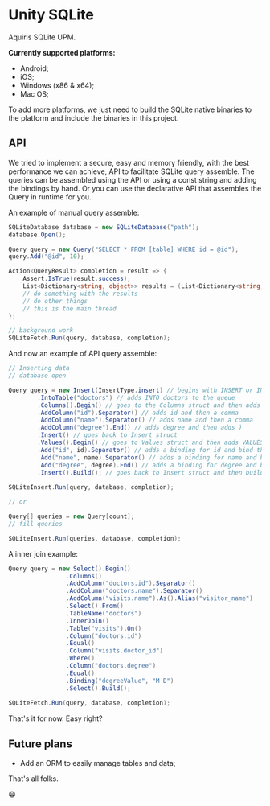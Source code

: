 Unity SQLite
============

Aquiris SQLite UPM.

**Currently supported platforms:**
- Android;
- iOS;
- Windows (x86 & x64);
- Mac OS;

To add more platforms, we just need to build the SQLite native binaries to the platform and include the binaries in this project.

## API

We tried to implement a secure, easy and memory friendly, with the best performance we can achieve, API to facilitate SQLite query assemble.
The queries can be assembled using the API or using a const string and adding the bindings by hand.
Or you can use the declarative API that assembles the Query in runtime for you.

An example of manual query assemble:

```c#
SQLiteDatabase database = new SQLiteDatabase("path");
database.Open();

Query query = new Query("SELECT * FROM [table] WHERE id = @id");
query.Add("@id", 10);

Action<QueryResult> completion = result => {
    Assert.IsTrue(result.success);
    List<Dictionary<string, object>> results = (List<Dictionary<string, object>>)result.results;
    // do something with the results
    // do other things
    // this is the main thread
};

// background work
SQLiteFetch.Run(query, database, completion); 
```

And now an example of API query assemble:

```c#
// Inserting data
// database open

Query query = new Insert(InsertType.insert) // begins with INSERT or INSERT OR ABORT for example
        .IntoTable("doctors") // adds INTO doctors to the queue
        .Columns().Begin() // goes to the Columns struct and then adds (
        .AddColumn("id").Separator() // adds id and then a comma
        .AddColumn("name").Separator() // adds name and then a comma
        .AddColumn("degree").End() // adds degree and then adds )
        .Insert() // goes back to Insert struct
        .Values().Begin() // goes to Values struct and then adds VALUES and (
        .Add("id", id).Separator() // adds a binding for id and bind the value to the query then adds a comma
        .Add("name", name).Separator() // adds a binding for name and bind the value to the query then adds a comma
        .Add("degree", degree).End() // adds a binding for degree and bind the value to the query then adds ) 
        .Insert().Build(); // goes back to Insert struct and then builds the Query struct;
        
SQLiteInsert.Run(query, database, completion);

// or

Query[] queries = new Query[count];
// fill queries

SQLiteInsert.Run(queries, database, completion);
```

A inner join example:

```c#
Query query = new Select().Begin()
                .Columns() 
                .AddColumn("doctors.id").Separator()
                .AddColumn("doctors.name").Separator()
                .AddColumn("visits.name").As().Alias("visitor_name")
                .Select().From() 
                .TableName("doctors")
                .InnerJoin()
                .Table("visits").On()
                .Column("doctors.id")
                .Equal()
                .Column("visits.doctor_id")
                .Where()
                .Column("doctors.degree")
                .Equal()
                .Binding("degreeValue", "M D")
                .Select().Build();
                
SQLiteFetch.Run(query, database, completion);
```

That's it for now. Easy right?

## Future plans
- Add an ORM to easily manage tables and data;

That's all folks.

😁